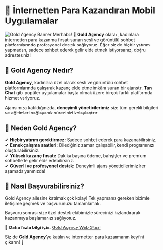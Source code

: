 # 📱 İnternetten Para Kazandıran Mobil Uygulamalar
![Gold Agency Banner]([https://goldagency.org/banner.jpg](https://blogger.googleusercontent.com/img/b/R29vZ2xl/AVvXsEhQqtAh-bPCUunnbANTWUQioErA5T1dNRjUFT3OUodjciKuazgD1SwvGj1Mc9eP4uaE00FHfO-tD3P2jLXsy2HyY8CZc0DBpVdfszjl2rqF5B5hf6QLGsaW-hbSRfLrCuIOVXacDNeIS-y7FmDsCRY8lWnsYlDuCcquTe8qpLYE2obC8cJl5MfS2NUXt_o/s16000/evden-para-kazan-gold-agency.webp))
Merhaba! 👋 **Gold Agency** olarak, kadınlara internetten para kazanma fırsatı sunan sesli ve görüntülü sohbet platformlarında profesyonel destek sağlıyoruz. Eğer siz de hiçbir yatırım yapmadan, sadece sohbet ederek gelir elde etmek istiyorsanız, doğru adrestesiniz!  

## 🚀 Gold Agency Nedir?  
**Gold Agency**, kadınlara özel olarak sesli ve görüntülü sohbet platformlarında çalışarak kazanç elde etme imkânı sunan bir ajanstır. **Tan Chat** gibi popüler uygulamalar başta olmak üzere birçok farklı platformda hizmet veriyoruz.  

Ajansımıza katıldığınızda, **deneyimli yöneticilerimiz** size tüm gerekli bilgileri ve eğitimleri sağlayarak sürecinizi kolaylaştırır.  

## 🎯 Neden Gold Agency?  
✔ **Hiçbir yatırım gerektirmez:** Sadece sohbet ederek para kazanabilirsiniz.  
✔ **Esnek çalışma saatleri:** Dilediğiniz zaman çalışabilir, kendi programınızı oluşturabilirsiniz.  
✔ **Yüksek kazanç fırsatı:** Dakika başına ödeme, bahşişler ve premium sohbetlerle gelir elde edebilirsiniz.  
✔ **Güvenli ve profesyonel destek:** Deneyimli ajans yöneticilerimiz her aşamada yanınızda!  

## 📌 Nasıl Başvurabilirsiniz?  
Gold Agency ailesine katılmak çok kolay! Tek yapmanız gereken bizimle iletişime geçmek ve başvurunuzu tamamlamak.  

Başvuru sonrası size özel destek ekibimizle sürecinizi hızlandırarak kazanmaya başlamanızı sağlıyoruz.  

🔗 **Daha fazla bilgi için:** [Gold Agency Web Sitesi](https://goldagency.org)  

Siz de **Gold Agency**’ye katılın ve internetten para kazanmanın keyfini çıkarın! 🚀
